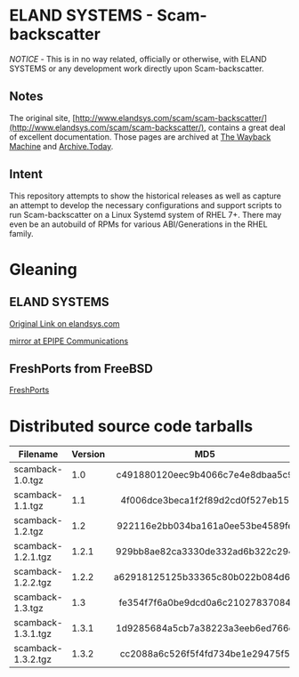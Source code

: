 # ELAND SYSTEMS - Scam-backscatter

*NOTICE* - This is in no way related, officially or otherwise, with ELAND SYSTEMS or any development work directly upon Scam-backscatter.

## Notes

The original site,
[http://www.elandsys.com/scam/scam-backscatter/](http://www.elandsys.com/scam/scam-backscatter/), contains a great deal of excellent documentation.  Those pages are archived at [The Wayback Machine](https://web.archive.org/web/) and [Archive.Today](https://archive.today).

## Intent

This repository attempts to show the historical releases as well as capture an attempt to develop the necessary configurations and support scripts to run Scam-backscatter on a Linux Systemd system of RHEL 7+.  There may even be an autobuild of RPMs for various ABI/Generations in the RHEL family.

# Gleaning

## ELAND SYSTEMS

[Original Link on elandsys.com](http://www.elandsys.com/scam/scam-backscatter/)

[mirror at EPIPE Communications](https://dist.epipe.com/mirrors/scam-backscatter/)

## FreshPorts from FreeBSD

[FreshPorts](https://www.freshports.org/mail/scam-backscatter/)

# Distributed source code tarballs

| **Filename**       | **Version** |              **MD5**             |                            **SHA256**                            |
|--------------------|-------------|:--------------------------------:|:----------------------------------------------------------------:|
| scamback-1.0.tgz   | 1.0         | c491880120eec9b4066c7e4e8dbaa5c9 | aab359b5730f0090fcf90b888166d6844397e4e73093d89b2845f0243456e559 |
| scamback-1.1.tgz   | 1.1         | 4f006dce3beca1f2f89d2cd0f527eb15 | 934f139ec7821bd7b36b200a8c658210a54357707aa41571f290709b8dbe417e |
| scamback-1.2.tgz   | 1.2         | 922116e2bb034ba161a0ee53be4589fe | 620a2367861af17113e0fc25098428572ce4b9cf2c28db434f4c26d67a5582d5 |
| scamback-1.2.1.tgz | 1.2.1       | 929bb8ae82ca3330de332ad6b322c294 | d899d8b6909cfbaafd8d5b0be872d226d640da635cfe5eff1e9e6a30198add28 |
| scamback-1.2.2.tgz | 1.2.2       | a62918125125b33365c80b022b084d60 | d7fb87a646efeaab11cc1ba00c8f3ed5e0a2321f48caa98a38a9adfbb3839739 |
| scamback-1.3.tgz   | 1.3         | fe354f7f6a0be9dcd0a6c21027837084 | 2b7980252cdf3cbc5947a00a96725a5a3aec45845af05571bb1ecd26fd2908e4 |
| scamback-1.3.1.tgz | 1.3.1       | 1d9285684a5cb7a38223a3eeb6ed766e | 5c3ee0a49c831a22a5c87de5a5402293be4fe49f03b26e70d62fdc6c08a700a5 |
| scamback-1.3.2.tgz | 1.3.2       | cc2088a6c526f5f4fd734be1e29475f5 | d66bfd0df21943cfc58d3eef1a00e2734c12d6fdcb7fb638ef4003316895a243 |
